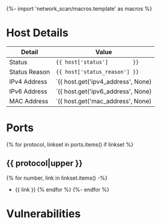 {%- import 'network_scan/macros.template' as macros %}
# Host Details

| Detail        | Value |
| ------------- | ----- |
| Status        | `{{ host['status']        }}` |
| Status Reason | `{{ host['status_reason'] }}` |
| IPv4 Address  | `{{ host.get('ipv4_address', None)|noneNull }}` |
| IPv6 Address  | `{{ host.get('ipv6_address', None)|noneNull }}` |
| MAC Address   | `{{ host.get('mac_address', None)|noneNull }}` |

# Ports
{% for protocol, linkset in ports.items() if linkset %}
## {{ protocol|upper }}

{% for number, link in linkset.items() -%}
- {{ link }}
{% endfor %}
{%- endfor %}
# Vulnerabilities

